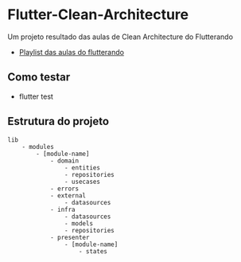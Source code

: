# Flutter-Clean-Architecture
Um projeto resultado das aulas de Clean Architecture do Flutterando
- [Playlist das aulas do flutterando](https://www.youtube.com/playlist?list=PLyg2GX9I1ah6R0C2LOwmTsjjojk_UTnIA)

## Como testar
- flutter test

## Estrutura do projeto
```
lib
    - modules
        - [module-name]
            - domain
                - entities
                - repositories
                - usecases
            - errors
            - external
                - datasources
            - infra
                - datasources
                - models
                - repositories
            - presenter
                - [module-name]
                    - states
```